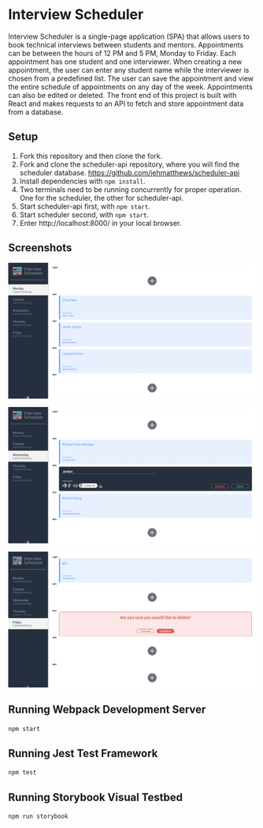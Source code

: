 # Interview Scheduler

Interview Scheduler is a single-page application (SPA) that allows users to book technical interviews between students and mentors. Appointments can be between the hours of 12 PM and 5 PM, Monday to Friday. Each appointment has one student and one interviewer. When creating a new appointment, the user can enter any student name while the interviewer is chosen from a predefined list. The user can save the appointment and view the entire schedule of appointments on any day of the week. Appointments can also be edited or deleted. The front end of this project is built with React and makes requests to an API to fetch and store appointment data from a database.

## Setup
1. Fork this repository and then clone the fork.
2. Fork and clone the scheduler-api repository, where you will find the scheduler database. https://github.com/jehmatthews/scheduler-api
3. Install dependencies with `npm install`.
4. Two terminals need to be running concurrently for proper operation. One for the scheduler, the other for scheduler-api.
5. Start scheduler-api first, with `npm start`.
6. Start scheduler second, with `npm start`.
7. Enter http://localhost:8000/ in your local browser.


## Screenshots
!["Main page with visual of booked slots, and available slots"](https://github.com/jehmatthews/scheduler/blob/master/docs/mainpage.png?raw=true)

!["Form where you can book, edit and delete an appointment"](https://github.com/jehmatthews/scheduler/blob/master/docs/appointment-form.png?raw=true)

!["A visual of the deleting process"](https://github.com/jehmatthews/scheduler/blob/master/docs/deleting-appt.png?raw=true)

## Running Webpack Development Server

```sh
npm start
```

## Running Jest Test Framework

```sh
npm test
```

## Running Storybook Visual Testbed

```sh
npm run storybook
```
